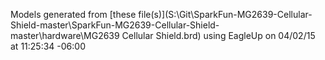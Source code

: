 Models generated from [these file(s)](S:\Git\SparkFun-MG2639-Cellular-Shield-master\SparkFun-MG2639-Cellular-Shield-master\hardware\MG2639 Cellular Shield.brd) using EagleUp on 04/02/15 at 11:25:34 -06:00
